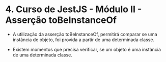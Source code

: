 # 4. Curso de JestJS - Módulo II - Asserção toBeInstanceOf

- A utilização da asserção toBeInstanceOf, permitirá comparar se uma instância de objeto, foi provida a partir de uma determinada classe.

- Existem momentos que precisa verificar, se um objeto é uma instância de uma determinada classe. 


